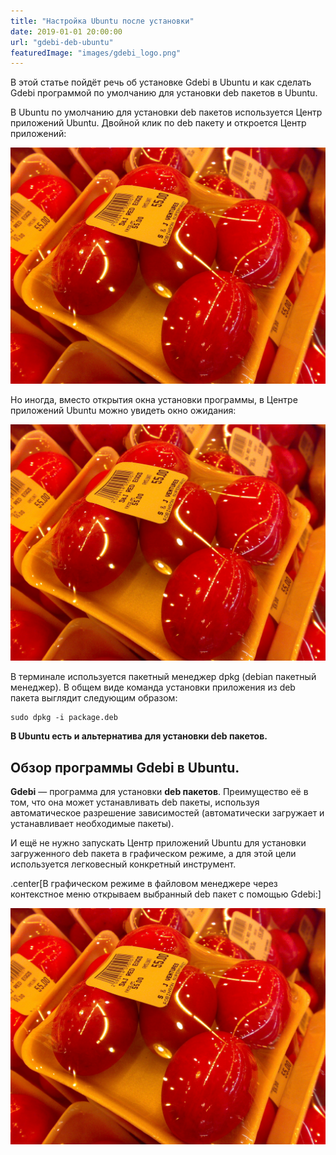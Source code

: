 ```yaml
---
title: "Настройка Ubuntu после установки"
date: 2019-01-01 20:00:00
url: "gdebi-deb-ubuntu"
featuredImage: "images/gdebi_logo.png"
---
```



В этой статье пойдёт речь об установке Gdebi в Ubuntu и как сделать Gdebi программой по умолчанию для установки deb пакетов в Ubuntu.

В Ubuntu по умолчанию для установки deb пакетов используется Центр приложений Ubuntu. Двойной клик по deb пакету и откроется Центр приложений:

![](images/salty_egg.jpg)

Но иногда, вместо открытия окна установки программы, в Центре приложений Ubuntu можно увидеть окно ожидания:

![](images/salty_egg.jpg)

В терминале используется пакетный менеджер dpkg (debian пакетный менеджер). В общем виде команда установки приложения из deb пакета выглядит следующим образом:

```
sudo dpkg -i package.deb
```

**В Ubuntu есть и альтернатива для установки deb пакетов.**

## Обзор программы Gdebi в Ubuntu.
**Gdebi** — программа для установки **deb пакетов**. Преимущество её в том, что она может устанавливать deb пакеты, используя автоматическое разрешение зависимостей (автоматически загружает и устанавливает необходимые пакеты). 

И ещё не нужно запускать Центр приложений Ubuntu для установки загруженного deb пакета в графическом режиме, а для этой цели используется легковесный конкретный инструмент.

.center[В графическом режиме в файловом менеджере через контекстное меню открываем выбранный deb пакет с помощью Gdebi:]

![Chinese Salty Egg](images/salty_egg.jpg)
